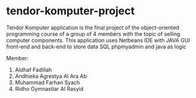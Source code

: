 # tendor-komputer-project
Tendor Komputer application is the final project of the object-oriented programming course of a group of 4 members with the topic of selling computer components.
This application uses Netbeans IDE with JAVA GUI front-end and back-end to store data SQL phpmyadmin and java as logic

Member: 
1. Aldhaf Fadlilah
2. Andhieka Agrestya Al Ara Ab
3. Muhammad Farhan Syach
4. Ridho Gymnastiar Al Rasyid
